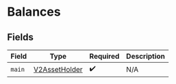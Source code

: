 # Balances


## Fields

| Field                                                 | Type                                                  | Required                                              | Description                                           |
| ----------------------------------------------------- | ----------------------------------------------------- | ----------------------------------------------------- | ----------------------------------------------------- |
| `main`                                                | [V2AssetHolder](../../models/shared/V2AssetHolder.md) | :heavy_check_mark:                                    | N/A                                                   |